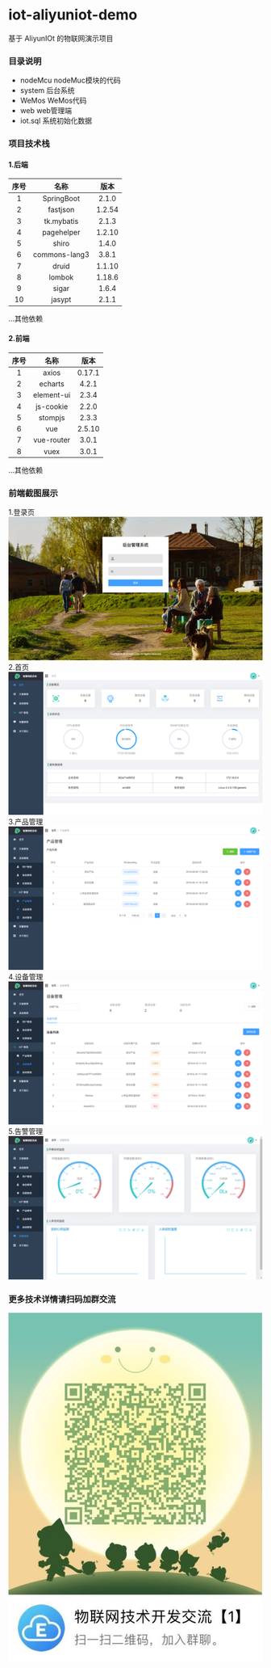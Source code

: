 # iot-aliyuniot-demo

基于 AliyunIOt 的物联网演示项目

### 目录说明
- nodeMcu nodeMuc模块的代码
- system 后台系统
- WeMos WeMos代码
- web web管理端
- iot.sql 系统初始化数据
 
 

### 项目技术栈

#### 1.后端

| 序号 |     名称      |  版本  |
| :--: | :-----------: | :----: |
|  1   |  SpringBoot   | 2.1.0  |
|  2   |   fastjson    | 1.2.54 |
|  3   |  tk.mybatis   | 2.1.3  |
|  4   |  pagehelper   | 1.2.10 |
|  5   |     shiro     | 1.4.0  |
|  6   | commons-lang3 | 3.8.1  |
|  7   |     druid     | 1.1.10 |
|  8   |    lombok     | 1.18.6 |
|  9   |     sigar     | 1.6.4  |
|  10  |    jasypt     | 2.1.1  |

...其他依赖

#### 2.前端

| 序号 |    名称    |  版本  |
| :--: | :--------: | :----: |
|  1   |   axios    | 0.17.1 |
|  2   |  echarts   | 4.2.1  |
|  3   | element-ui | 2.3.4  |
|  4   | js-cookie  | 2.2.0  |
|  5   |  stompjs   | 2.3.3  |
|  6   |    vue     | 2.5.10 |
|  7   | vue-router | 3.0.1  |
|  8   |    vuex    | 3.0.1  |

...其他依赖

### 前端截图展示

1.登录页
![avatar](./screenshot/login.png) 2.首页
![avatar](./screenshot/index.png) 3.产品管理
![avatar](./screenshot/product.png) 4.设备管理
![avatar](./screenshot/device.png) 5.告警管理
![avatar](./screenshot/alarm.png)

### 更多技术详情请扫码加群交流

![avatar](./screenshot/qq.jpg)
